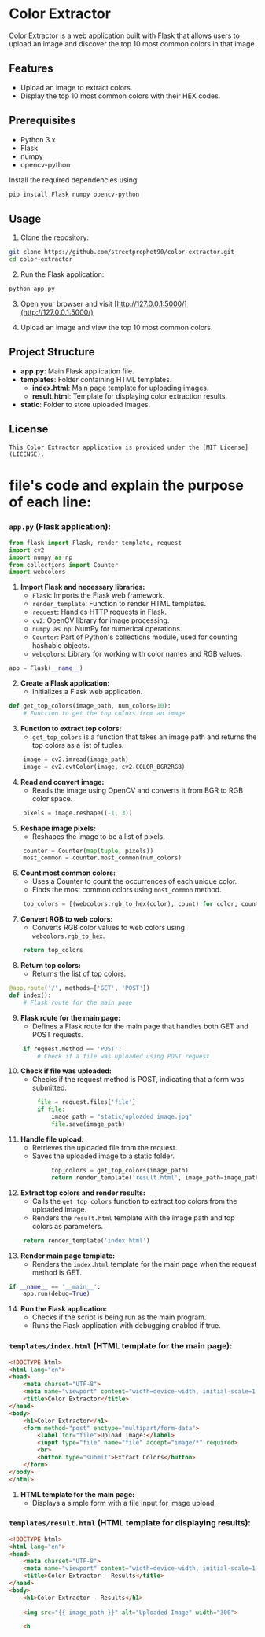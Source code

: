 # Color Extractor

Color Extractor is a web application built with Flask that allows users to upload an image and discover the top 10 most common colors in that image.

## Features

- Upload an image to extract colors.
- Display the top 10 most common colors with their HEX codes.

## Prerequisites

- Python 3.x
- Flask
- numpy
- opencv-python

Install the required dependencies using:

```bash
pip install Flask numpy opencv-python
```

## Usage

1. Clone the repository:

```bash
git clone https://github.com/streetprophet90/color-extractor.git
cd color-extractor
```

2. Run the Flask application:

```bash
python app.py
```

3. Open your browser and visit [http://127.0.0.1:5000/](http://127.0.0.1:5000/)

4. Upload an image and view the top 10 most common colors.

## Project Structure

- **app.py**: Main Flask application file.
- **templates**: Folder containing HTML templates.
  - **index.html**: Main page template for uploading images.
  - **result.html**: Template for displaying color extraction results.
- **static**: Folder to store uploaded images.

## License
```
This Color Extractor application is provided under the [MIT License](LICENSE).
```



# file's code and explain the purpose of each line:

### `app.py` (Flask application):

```python
from flask import Flask, render_template, request
import cv2
import numpy as np
from collections import Counter
import webcolors
```

1. **Import Flask and necessary libraries:**
   - `Flask`: Imports the Flask web framework.
   - `render_template`: Function to render HTML templates.
   - `request`: Handles HTTP requests in Flask.
   - `cv2`: OpenCV library for image processing.
   - `numpy as np`: NumPy for numerical operations.
   - `Counter`: Part of Python's collections module, used for counting hashable objects.
   - `webcolors`: Library for working with color names and RGB values.

```python
app = Flask(__name__)
```

2. **Create a Flask application:**
   - Initializes a Flask web application.

```python
def get_top_colors(image_path, num_colors=10):
    # Function to get the top colors from an image
```

3. **Function to extract top colors:**
   - `get_top_colors` is a function that takes an image path and returns the top colors as a list of tuples.

```python
    image = cv2.imread(image_path)
    image = cv2.cvtColor(image, cv2.COLOR_BGR2RGB)
```

4. **Read and convert image:**
   - Reads the image using OpenCV and converts it from BGR to RGB color space.

```python
    pixels = image.reshape((-1, 3))
```

5. **Reshape image pixels:**
   - Reshapes the image to be a list of pixels.

```python
    counter = Counter(map(tuple, pixels))
    most_common = counter.most_common(num_colors)
```

6. **Count most common colors:**
   - Uses a Counter to count the occurrences of each unique color.
   - Finds the most common colors using `most_common` method.

```python
    top_colors = [(webcolors.rgb_to_hex(color), count) for color, count in most_common]
```

7. **Convert RGB to web colors:**
   - Converts RGB color values to web colors using `webcolors.rgb_to_hex`.

```python
    return top_colors
```

8. **Return top colors:**
   - Returns the list of top colors.

```python
@app.route('/', methods=['GET', 'POST'])
def index():
    # Flask route for the main page
```

9. **Flask route for the main page:**
   - Defines a Flask route for the main page that handles both GET and POST requests.

```python
    if request.method == 'POST':
        # Check if a file was uploaded using POST request
```

10. **Check if file was uploaded:**
    - Checks if the request method is POST, indicating that a form was submitted.

```python
        file = request.files['file']
        if file:
            image_path = "static/uploaded_image.jpg"
            file.save(image_path)
```

11. **Handle file upload:**
    - Retrieves the uploaded file from the request.
    - Saves the uploaded image to a static folder.

```python
            top_colors = get_top_colors(image_path)
            return render_template('result.html', image_path=image_path, top_colors=top_colors)
```

12. **Extract top colors and render results:**
    - Calls the `get_top_colors` function to extract top colors from the uploaded image.
    - Renders the `result.html` template with the image path and top colors as parameters.

```python
    return render_template('index.html')
```

13. **Render main page template:**
    - Renders the `index.html` template for the main page when the request method is GET.

```python
if __name__ == '__main__':
    app.run(debug=True)
```

14. **Run the Flask application:**
    - Checks if the script is being run as the main program.
    - Runs the Flask application with debugging enabled if true.

### `templates/index.html` (HTML template for the main page):

```html
<!DOCTYPE html>
<html lang="en">
<head>
    <meta charset="UTF-8">
    <meta name="viewport" content="width=device-width, initial-scale=1.0">
    <title>Color Extractor</title>
</head>
<body>
    <h1>Color Extractor</h1>
    <form method="post" enctype="multipart/form-data">
        <label for="file">Upload Image:</label>
        <input type="file" name="file" accept="image/*" required>
        <br>
        <button type="submit">Extract Colors</button>
    </form>
</body>
</html>
```

1. **HTML template for the main page:**
   - Displays a simple form with a file input for image upload.

### `templates/result.html` (HTML template for displaying results):

```html
<!DOCTYPE html>
<html lang="en">
<head>
    <meta charset="UTF-8">
    <meta name="viewport" content="width=device-width, initial-scale=1.0">
    <title>Color Extractor - Results</title>
</head>
<body>
    <h1>Color Extractor - Results</h1>
    
    <img src="{{ image_path }}" alt="Uploaded Image" width="300">

    <h